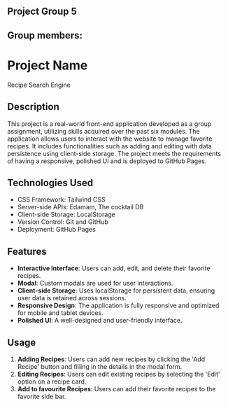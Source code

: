 ## Project Group 5

## Group members:

# Project Name
Recipe Search Engine

## Description

This project is a real-world front-end application developed as a group assignment, utilizing skills acquired over the past six modules. The application allows users to interact with the website to manage  favorite recipes. It includes functionalities such as adding and editing with data persistence using client-side storage. The project meets the requirements of having a responsive, polished UI and is deployed to GitHub Pages.

## Technologies Used

- CSS Framework: Tailwind CSS
- Server-side APIs: Edamam, The cocktail DB
- Client-side Storage: LocalStorage
- Version Control: Git and GitHub
- Deployment: GitHub Pages

## Features

- **Interactive Interface**: Users can add, edit, and delete their favorite recipes.<br>
- **Modal**: Custom modals are used for user interactions. <br>
- **Client-side Storage**: Uses localStorage for persistent data, ensuring user data is retained across sessions.<br>
- **Responsive Design**: The application is fully responsive and optimized for mobile and tablet devices. <br>
- **Polished UI**: A well-designed and user-friendly interface. <br>


## Usage

1. **Adding Recipes**: Users can add new recipes by clicking the 'Add Recipe' button and filling in the details in the modal form. <br>
2. **Editing Recipes**: Users can edit existing recipes by selecting the 'Edit' option on a recipe card.<br>
3. **Add to favourite Recipes**: Users can add their favorite recipes to the favorite side bar. <br>


